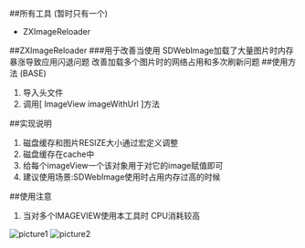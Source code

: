 ##所有工具 (暂时只有一个)
* ZXImageReloader

##ZXImageReloader
###用于改善当使用 SDWebImage加载了大量图片时内存暴涨导致应用闪退问题    改善加载多个图片时的网络占用和多次刷新问题
##使用方法  (BASE)
1. 导入头文件
2. 调用[  ImageView imageWithUrl ]方法


##实现说明 
1. 磁盘缓存和图片RESIZE大小通过宏定义调整
2. 磁盘缓存在cache中 
3. 给每个imageView一个该对象用于对它的image赋值即可
4. 建议使用场景:SDWebImage使用时占用内存过高的时候


##使用注意 
1. 当对多个IMAGEVIEW使用本工具时 CPU消耗较高 


![picture1](http://ww3.sinaimg.cn/mw690/be3cd04agw1f5206ahnkug20dz0gfb2g.gif)
![picture2](http://ww1.sinaimg.cn/mw690/be3cd04agw1f522bw88rfg20dz0gfkjs.gif)
